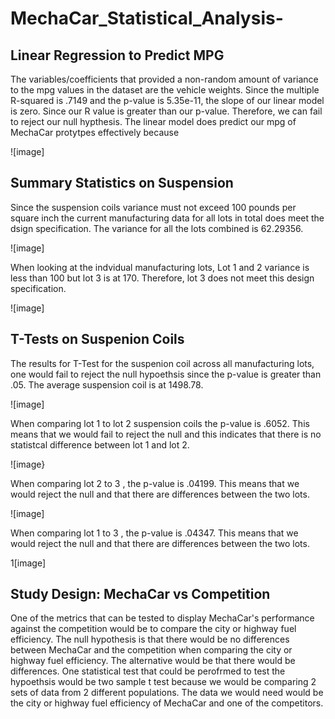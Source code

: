 # MechaCar_Statistical_Analysis-

## Linear Regression to Predict MPG
The variables/coefficients that provided a non-random amount of variance to the mpg values in the dataset are the vehicle weights. Since the multiple R-squared is .7149 and the p-value is 5.35e-11, the slope of our linear model is zero. Since our R value is greater than our p-value. Therefore, we can fail to reject our null hypthesis. The linear model does predict our mpg of MechaCar protytpes effectively because 

![image]

## Summary Statistics on Suspension
Since the suspension coils variance must not exceed 100 pounds per square inch the current manufacturing data for all lots in total does meet the dsign specification. The variance for all the lots combined is 62.29356.

![image]

When looking at the indvidual manufacturing lots, Lot 1 and 2 variance is less than 100 but lot 3 is at 170. Therefore, lot 3 does not meet this design specification.

![image]

## T-Tests on Suspenion Coils
The results for T-Test for the suspenion coil across all manufacturing lots, one would fail to reject the null hypoethsis since the p-value is greater than .05. The average suspension coil is at 1498.78. 

![image]

When comparing lot 1 to lot 2 suspension coils the p-value is .6052. This means that we would fail to reject the null and this indicates that there is no statistcal difference between lot 1 and lot 2.

![image}

When comparing lot 2 to 3 , the p-value is .04199. This means that we would reject the null and that there are differences between the two lots.

![image]

When comparing lot 1 to 3 , the p-value is .04347. This means that we would reject the null and that there are differences between the two lots.

1[image]

## Study Design: MechaCar vs Competition

One of the metrics that can be tested to display MechaCar's performance against the competition would be to compare the city or highway fuel efficiency. The null hypothesis is that there would be no differences between MechaCar and the competition when comparing the city or highway fuel efficiency. The alternative would be that there would be differences. One statistical test that could be perofrmed to test the hypoethsis would be two sample t test because we would be comparing 2 sets of data from 2 different populations. The data we would need would be the city or highway fuel efficiency of MechaCar and one of the competitors. 
